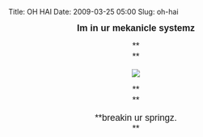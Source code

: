 Title: OH HAI
Date: 2009-03-25 05:00
Slug: oh-hai

<span style="font-size:large;"></span>

<div style="font-family:Verdana, sans-serif;text-align:center;">

<span style="font-size:large;">**Im in ur mekanicle systemz**</span>

</div>

<div style="font-family:Verdana, sans-serif;text-align:center;">

<span style="font-size:large;">**  
**</span>

</div>

<div class="separator"
style="clear:both;font-family:Verdana, sans-serif;text-align:center;">

<span
style="font-size:large;">**[![](http://justinnhli.files.wordpress.com/2009/03/bacc2-spring-breaking.png?w=229)](http://justinnhli.files.wordpress.com/2009/03/bacc2-spring-breaking.png)**</span>

</div>

<div style="font-family:Verdana, sans-serif;text-align:center;">

<span style="font-size:large;">**  
**</span>

</div>

<div style="font-family:Verdana, sans-serif;text-align:center;">

<span style="font-size:large;">**breakin ur springz.  
**</span>

</div>
